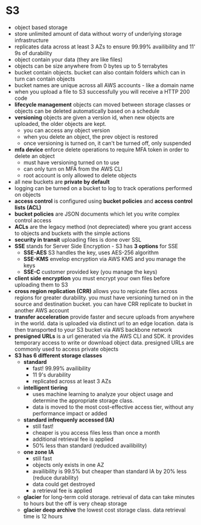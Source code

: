# S3

- object based storage
- store unlimited amount of data without worry of underlying storage infrastructure
- replicates data across at least 3 AZs to ensure 99.99% availibility and 11' 9s of durability
- object contain your data (they are like files)
- objects can be size anywhere from 0 bytes up to 5 terrabytes
- bucket contain objects. bucket can also contain folders which can in turn can contain objects
- bucket names are unique across all AWS accounts - like a domain name
- when you upload a file to S3 successfully you will receive a HTTP 200 code
- **lifecycle management** objects can moved between storage classes or objects can be deleted automatically based on a schedule
- **versioning** objects are given a version id, when new objects are uploaded, the older objects are kept.
  - you can access any object version
  - when you delete an object, the prev object is restored
  - once versioning is turned on, it can't be turned off, only suspended
- **mfa device** enforce delete operations to require MFA token in order to delete an object
  - must have versioning turned on to use
  - can only turn on MFA from the AWS CLI
  - root account is only allowed to delete objects
- all new buckets are **private by default**
- logging can be turned on a bucket to log to track operations performed on objects
- **access control** is configured using **bucket policies** and **access control lists (ACL)**
- **bucket policies** are JSON documents which let you write complex control access
- **ACLs** are the legacy method (not depreciated) where you grant access to objects and buckets with the simple actions
- **security in transit** uploading files is done over SSL
- **SSE** stands for Server Side Encryption - S3 has **3 options** for SSE
  - **SSE-AES** S3 handles the key, uses AES-256 algorithm
  - **SSE-KMS** envelop encryption via AWS KMS and you manage the keys
  - **SSE-C** customer provided key (you manage the keys)
- **client side encryption** you must encrypt your own files before uploading them to S3
- **cross region replication (CRR)** allows you to repicate files across regions for greater durability. you must have versioning turned on in the source and destination bucket. you can have CRR replicate to bucket in another AWS account
- **transfer acceleration** provide faster and secure uploads from anywhere in the world. data is uploaded via distinct url to an edge location. data is then transported to your S3 bucket via AWS backbone network
- **presigned URLs** is a url generated via the AWS CLI and SDK. it provides temporary access to write or download object data. presigned URLs are commonly used to access private objects
- **S3 has 6 different storage classes**
  - **standard**
    - fast! 99.99% availibility
    - 11 9's durability
    - replicated across at least 3 AZs
  - **intelligent tiering**
    - uses machine learning to analyze your object usage and determine the appropriate storage class.
    - data is moved to the most cost-effective access tier, without any performance impact or added
  - **standard infrequenly accessed (IA)**
    - still fast!
    - cheaper is you access files less than once a month
    - additional retrieval fee is applied
    - 50% less than standard (redudced availibility)
  - **one zone IA**
    - still fast
    - objects only exists in one AZ
    - availibility is 99.5% but cheaper than standard IA by 20% less (reduce durability)
    - data could get destroyed
    - a retrieval fee is applied
  - **glacier** for long-term cold storage. retrieval of data can take minutes to hours but the off is very cheap storage
  - **glacier deep archive** the lowest cost storage class. data retrieval time is 12 hours

